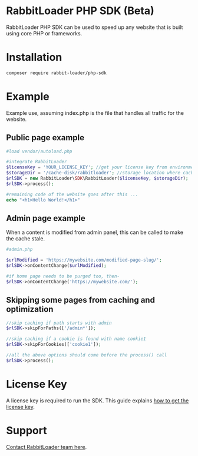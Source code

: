 # RabbitLoader PHP SDK (Beta)
RabbitLoader PHP SDK can be used to speed up any website that is built using core PHP or frameworks.

# Installation

```bash
composer require rabbit-loader/php-sdk
```

# Example

Example use, assuming index.php is the file that handles all traffic for the website.

## Public page example

```php
#load vendor/autoload.php

#integrate RabbitLoader
$licenseKey = 'YOUR_LICENSE_KEY'; //get your license key from environment variable
$storageDir = '/cache-disk/rabbitloader'; //storage location where cached files will be stored
$rlSDK = new RabbitLoader\SDK\RabbitLoader($licenseKey, $storageDir);
$rlSDK->process();

#remaining code of the website goes after this ...
echo "<h1>Hello World!</h1>"
```

## Admin page example

When a content is modified from admin panel, this can be called to make the cache stale.

```php
#admin.php

$urlModified = 'https://mywebsite.com/modified-page-slug/';
$rlSDK->onContentChange($urlModified);

#if home page needs to be purged too, then-
$rlSDK->onContentChange('https://mywebsite.com/');
```

## Skipping some pages from caching and optimization
```php
//skip caching if path starts with admin
$rlSDK->skipForPaths(['/admin*']);

//skip caching if a cookie is found with name cookie1 
$rlSDK->skipForCookies(['cookie1']);

//all the above options should come before the process() call
$rlSDK->process();
```


# License Key
A license key is required to run the SDK. This guide explains [how to get the license key](https://rabbitloader.com/kb/setting-up-rabbitloader-on-custom-php-website/).

# Support
[Contact RabbitLoader team here](https://rabbitloader.local/contact/).